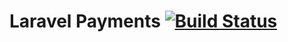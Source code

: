 # Laravel Payments [![Build Status](https://travis-ci.com/codertrz/laravel-payments.svg?token=5essp3nxphYJJAaQQ5pS&branch=master)](https://travis-ci.com/codertrz/laravel-payments)
